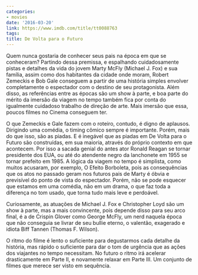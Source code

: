 ```yaml
---
categories:
- movies
date: '2016-03-20'
link: https://www.imdb.com/title/tt0088763
tags:
title: De Volta para o Futuro
---
```


Quem nunca gostaria de conhecer seus pais na época em que se conheceram? Partindo dessa premissa, e espalhando cuidadosamente pistas e detalhes da vida do jovem Marty McFly (Michael J. Fox) e sua família, assim como dos habitantes da cidade onde moram, Robert Zemeckis e Bob Gale conseguem a partir de uma história simples envolver completamente o espectador com o destino de seu protagonista. Além disso, as referências entre as épocas são um show à parte, e boa parte do mérito da imersão da viagem no tempo também fica por conta do igualmente cuidadoso trabalho de direção de arte. Mais imersão que essa, poucos filmes no Cinema conseguem ter.

O que Zemeckis e Gale fazem com o roteiro, contudo, é digno de aplausos. Dirigindo uma comédia, o timing cômico sempre é importante. Porém, mais do que isso, são as piadas. E é inegável que as piadas em De Volta para o Futuro são construídas, em sua maioria, através do próprio contexto em que acontecem. Por isso a sacada genial do antes ator Ronald Reagan se tornar presidente dos EUA, ou até do atendente negro da lanchonete em 1955 se tornar prefeito em 1985. A lógica da viagem no tempo é simplista, como muitos acusaram, por exemplo, O Efeito Borboleta, pois as consequências que os atos no passado geram nos futuros pais de Marty é óbvia e previsível do ponto de vista do espectador. Porém, não se pode esquecer que estamos em uma comédia, não em um drama, o que faz toda a diferença no tom usado, que torna tudo mais leve e perdoável.

Curiosamente, as atuações de Michael J. Fox e Christopher Loyd são um show à parte, mas a mais convincente, pois depende disso para seu arco final, é a de Crispin Glover como George McFly, um nerd naquela época que não conseguia se livrar de seu bullie eterno, o valentão, exagerado e idiota Biff Tannen (Thomas F. Wilson).

O ritmo do filme é lento o suficiente para degustarmos cada detalhe da história, mas rápido o suficiente para dar o tom de urgência que as ações dos viajantes no tempo necessitam. No futuro o ritmo irá acelerar drasticamente em Parte II, e novamente relaxar em Parte III. Um conjunto de filmes que merece ser visto em sequência.

